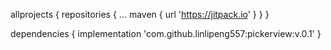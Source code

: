 allprojects {
		repositories {
			...
			maven { url 'https://jitpack.io' }
		}
	}
  
dependencies {
	        implementation 'com.github.linlipeng557:pickerview:v.0.1'
	}
